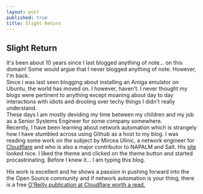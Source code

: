 ```yaml
---
layout: post
published: true
title: Slight Return
---
```

## Slight Return

It's been about 10 years since I last blogged anything of note... on this domain! Some would argue that I never blogged anything of note. However, I'm back.  
Since i was last seen blogging about installing an Amiga emulator on Ubuntu, the world has moved on. I however, haven't. I never thought my blogs were pertinent to anything except moaning about day to day interactions with idiots and drooling over techy things I didn't really understand.  
These days I am mostly deviding my time between my children and my job as a Senior Systems Engineer for some company somewhere.  
Recently, I have been learning about network automation which is strangely how I have stumbled across using Github as a host to my blog. I was reading some work on the subject by Mircea Ulinic, a network engineer for [Cloudflare](https://www.cloudflare.com) and who is also a major contributor to NAPALM and Salt. His [site](https://mirceaulinic.net) looked nice. I liked the theme and clicked on the theme button and started procastrinating. Before I knew it... I am typing this blog.  

His work is excellent and he shows a passion in pushing forward into the the Open Source community and if network automation is your thing, there is a free [O'Reilly publication at Cloudflare worth a read.](https://www.cloudflare.com/network-automation-at-scale-ebook)
